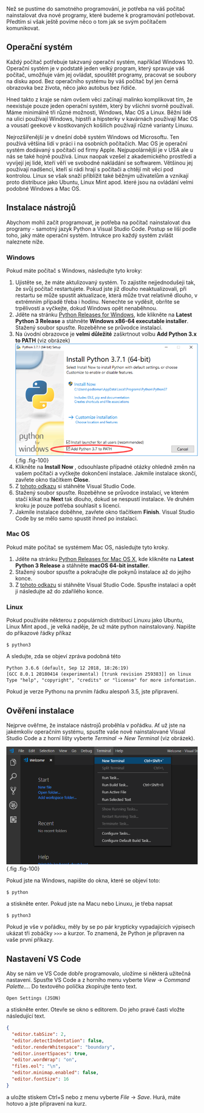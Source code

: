 Než se pustíme do samotného programování, je potřeba na váš počítač nainstalovat dva nové programy, které budeme k programování potřebovat. Předtím si však ještě povíme něco o tom jak se svým počítačem komunikovat.

## Operační systém

Každý počítač potřebuje takzvaný operační systém, například Windows 10. Operační systém je v podstatě jeden velký program, který spravuje váš počítač, umožňuje vám jej ovládat, spouštět programy, pracovat se soubory na disku apod. Bez operačního systému by váš počítač byl jen černá obrazovka bez života, něco jako autobus bez řidiče.

Hned takto z kraje se nám ovšem věci začínají malinko komplikovat tím, že neexistuje pouze jeden operační systém, který by všichni svorně používali. Máme minimálně tři různé možnosti, Windows, Mac OS a Linux. Běžní lidé na ulici používají Windows, hipstři a hipsterky v kavárnách používají Mac OS a vousatí geekové v kostkovaných košilích používají různé varianty Linuxu.

Nejrozšířenější je v dnešní době systém Windows od Microsoftu. Ten používá většina lidí v práci i na osobních počítačích. Mac OS je operační systém dodávaný s počítači od firmy Apple. Nejpupolárnější je v USA ale u nás se také hojně používá. Linux naopak vzešel z akademického prostředí a vyvíjejí jej lidé, kteří věří ve svobodné nakládání se softwarem. Většinou jej používají nadšenci, kteří si rádi hrají s počítači a chtějí mít věci pod kontrolou. Linux se však snaží přiblížit také běžným uživatelům a vznikají proto distribuce jako Ubuntu, Linux Mint apod. které jsou na ovládání velmi podobné Windows a Mac OS.

## Instalace nástrojů

Abychom mohli začít programovat, je potřeba na počítač nainstalovat dva programy - samotný jazyk Python a Visual Studio Code. Postup se liší podle toho, jaký máte operační systém. Intrukce pro každý systém zvlášt naleznete níže.

### Windows

Pokud máte počítač s Windows, následujte tyto kroky:

1. Ujistěte se, že máte aktulizovaný systém. To zajistíte nejjednodušeji tak, že svůj počítač restartujete. Pokud jste již dlouho neaktualizovali, při restartu se může spustit aktualizace, která může trvat relativně dlouho, v extrémním případě třeba i hodinu. Nenechte se vyděsit, obrňte se trpělivostí a vyčkejte, dokud Windows opět nenaběhnou.
1. Jděte na stránku [Python Releases for Windows](https://www.python.org/downloads/windows/), kde klikněte na **Latest Python 3 Release** a stáhněte **Windows x86-64 executable installer**. Stažený soubor spusťte. Rozeběhne se průvodce instalací.
1. Na úvodní obrazovce je **velmi důležité** zaškrtnout volbu **Add Python 3.x to PATH** (viz obrázek)
   ![Instalace Pythonu](assets/python-setup.png){.fig .fig-100}
1. Klikněte na **Install Now** , odsouhlaste případné otázky ohledně změn na vašem počítači a vyčkejte dokončení instalace. Jakmile instalace skončí, zavřete okno tlačítkem **Close**.
1. Z [tohoto odkazu](https://aka.ms/win32-x64-user-stable) si stáhněte Visual Studio Code.
1. Stažený soubor spusťte. Rozeběhne se průvodce instalací, ve kterém stačí klikat na **Next** tak dlouho, dokud se nespustí instalace. Ve druhém kroku je pouze potřeba souhlasit s licencí.
1. Jakmile instalace doběhne, zavřete okno tlačítkem **Finish**. Visual Studio Code by se mělo samo spustit ihned po instalaci.

### Mac OS

Pokud máte počítač se systémem Mac OS, následujte tyto kroky.

1. Jděte na stránku [Python Releases for Mac OS X](https://www.python.org/downloads/mac-osx/), kde klikněte na **Latest Python 3 Release** a stáhněte **macOS 64-bit installer**.
1. Stažený soubor spusťte a pokračujte dle pokynů instalace až do jejího konce.
1. Z [tohoto odkazu](https://go.microsoft.com/fwlink/?LinkID=620882) si stáhněte Visual Studio Code. Spusťte instalaci a opět ji následujte až do zdařilého konce.

### Linux

Pokud používáte některou z populárních distribucí Linuxu jako Ubuntu, Linux Mint apod., je velká naděje, že už máte python nainstalovaný. Napište do příkazové řádky příkaz

```shell
$ python3
```

A sledujte, zda se objeví zpráva podobná této

```
Python 3.6.6 (default, Sep 12 2018, 18:26:19)
[GCC 8.0.1 20180414 (experimental) [trunk revision 259383]] on linux
Type "help", "copyright", "credits" or "license" for more information.
```

Pokud je verze Pythonu na prvním řádku alespoň 3.5, jste připravení.

## Ověření instalace

Nejprve ověřme, že instalace nástrojů proběhla v pořádku. Ať už jste na jakémkoliv operačním systému, spusťte vaše nově nainstalované Visual Studio Code a z horní lišty vyberte <i>Terminal</i> → <i>New Terminal</i> (viz obrázek).

![VS Code Terminal](assets/vscode-term.png){.fig .fig-100}

Pokud jste na Windows, napište do okna, které se objeví toto:

```shell
$ python
```

a stiskněte enter. Pokud jste na Macu nebo Linuxu, je třeba napsat

```shell
$ python3
```

Pokud je vše v pořádku, měly by se po pár krypticky vypadajících výpisech ukázat tři zobáčky `>>>` a kurzor. To znamená, že Python je připraven na vaše první příkazy.

## Nastavení VS Code

Aby se nám ve VS Code dobře programovalo, uložíme si některá užitečná nastavení. Spusťte VS Code a z horního menu vyberte <i>View</i> → <i>Command Palette...</i>. Do textového políčka zkopírujte tento text.

```
Open Settings (JSON)
```

a stiskněte enter. Otevře se okno s editorem. Do jeho pravé časti vložte následující text.

```json
{
  "editor.tabSize": 2,
  "editor.detectIndentation": false,
  "editor.renderWhitespace": "boundary",
  "editor.insertSpaces": true,
  "editor.wordWrap": "on",
  "files.eol": "\n",
  "editor.minimap.enabled": false,
  "editor.fontSize": 16
}
```

a uložte stiskem Ctrl+S nebo z menu vyberte <i>File</i> → <i>Save</i>. Hurá, máte hotovo a jste připravení na kurz.
